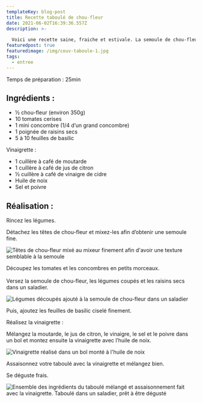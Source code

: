 ```yaml
---
templateKey: blog-post
title: Recette taboulé de chou-fleur
date: 2021-06-02T16:39:36.557Z
description: >-
  
  Voici une recette saine, fraiche et estivale. La semoule de chou-fleur remplace la semoule classique, un taboulé 100% aux légumes.
featuredpost: true
featuredimage: /img/couv-taboule-1.jpg
tags:
  - entree
---
```

Temps de préparation : 25min

## Ingrédients :

* ½ chou-fleur (environ 350g)
* 10 tomates cerises
* 1 mini concombre (1/4 d’un grand concombre)
* 1 poignée de raisins secs
* 5 à 10 feuilles de basilic

Vinaigrette :

* 1 cuillère à café de moutarde
* 1 cuillère à café de jus de citron
* ½ cuillère à café de vinaigre de cidre
* Huile de noix
* Sel et poivre

## Réalisation :

Rincez les légumes.

Détachez les têtes de chou-fleur et mixez-les afin d’obtenir une semoule fine.

![Têtes de chou-fleur mixé au mixeur finement afin d'avoir une texture semblable à la semoule ](/img/semoule-chou-fleur.jpg "Semoule de chou-fleur")

Découpez les tomates et les concombres en petits morceaux.\
\
Versez la semoule de chou-fleur, les légumes coupés et les raisins secs dans un saladier.

![Légumes découpés ajouté à la semoule de chou-fleur dans un saladier ](/img/taboule-en-prepa.jpg "Préparation du taboulé")

Puis, ajoutez les feuilles de basilic ciselé finement.

Réalisez la vinaigrette :

Mélangez la moutarde, le jus de citron, le vinaigre, le sel et le poivre dans un bol et montez ensuite la vinaigrette avec l’huile de noix.

![Vinaigrette réalisé dans un bol monté à l'huile de noix ](/img/vinaigrette-.jpg "Vinaigrette ")

Assaisonnez votre taboulé avec la vinaigrette et mélangez bien.

Se déguste frais.

![Ensemble des ingrédients du taboulé mélangé et assaisonnement fait avec la vinaigrette. Taboulé dans un saladier, prêt à être dégusté](/img/taboule-pret.jpg "Taboulé prêt à être dégusté")